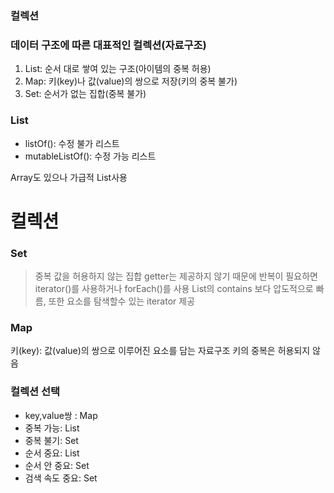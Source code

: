 ### 컬렉션

### 데이터 구조에 따른 대표적인 컬렉션(자료구조)

1) List: 순서 대로 쌓여 있는 구조(아이템의 중복 허용)
2) Map: 키(key)나 값(value)의 쌍으로 저장(키의 중복 불가)
3) Set: 순서가 없는 집합(중복 불가)

### List

- listOf(): 수정 불가 리스트
- mutableListOf(): 수정 가능 리스트

Array도 있으나 가급적 List사용

# 컬렉션

### Set

> 중복 값을 허용하지 않는 집합
> getter는 제공하지 않기 때문에 반복이 필요하면 iterator()를 사용하거나 forEach()를 사용
> List의 contains 보다 압도적으로 빠름, 또한 요소를 탐색할수 있는 iterator 제공

### Map

키(key): 값(value)의 쌍으로 이루어진 요소를 담는 자료구조
키의 중복은 허용되지 않음

### 컬렉션 선택

- key,value쌍 : Map
- 중복 가능: List
- 중복 불기: Set
- 순서 중요: List
- 순서 안 중요: Set
- 검색 속도 중요: Set













